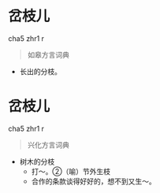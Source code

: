 # 岔枝儿
cha5 zhr1 r
> 如皋方言词典
- 长出的分枝。

# 岔枝儿
cha5 zhr1 r
> 兴化方言词典
- 树木的分枝
  - 打～。②（喻）节外生枝
  - 合作的条款谈得好好的，想不到又生～。
